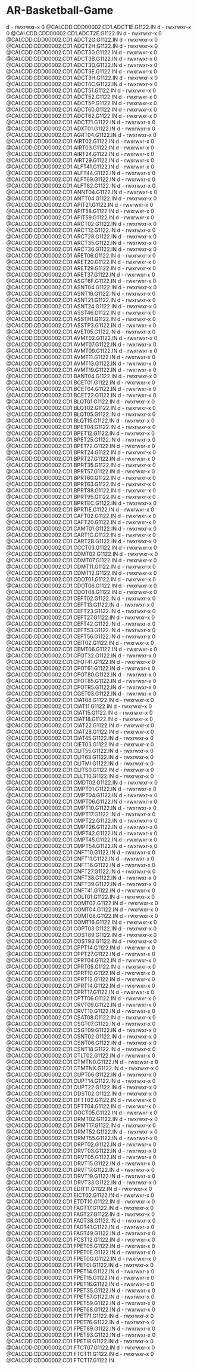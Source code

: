 # AR-Basketball-Game
d - rwxrwxr-x 0 @CAI.CDD.CDD00002.CD1.ADCT1E.G1122.IN
d - rwxrwxr-x 0 @CAI.CDD.CDD00002.CD1.ADCT2E.G1122.IN
d - rwxrwxr-x 0 @CAI.CDD.CDD00002.CD1.ADCT2G.G1122.IN
d - rwxrwxr-x 0 @CAI.CDD.CDD00002.CD1.ADCT2H.G1122.IN
d - rwxrwxr-x 0 @CAI.CDD.CDD00002.CD1.ADCT30.G1122.IN
d - rwxrwxr-x 0 @CAI.CDD.CDD00002.CD1.ADCT3B.G1122.IN
d - rwxrwxr-x 0 @CAI.CDD.CDD00002.CD1.ADCT3D.G1122.IN
d - rwxrwxr-x 0 @CAI.CDD.CDD00002.CD1.ADCT3E.G1122.IN
d - rwxrwxr-x 0 @CAI.CDD.CDD00002.CD1.ADCT3H.G1122.IN
d - rwxrwxr-x 0 @CAI.CDD.CDD00002.CD1.ADCT4C.G1122.IN
d - rwxrwxr-x 0 @CAI.CDD.CDD00002.CD1.ADCT51.G1122.IN
d - rwxrwxr-x 0 @CAI.CDD.CDD00002.CD1.ADCT52.G1122.IN
d - rwxrwxr-x 0 @CAI.CDD.CDD00002.CD1.ADCT5P.G1122.IN
d - rwxrwxr-x 0 @CAI.CDD.CDD00002.CD1.ADCT60.G1122.IN
d - rwxrwxr-x 0 @CAI.CDD.CDD00002.CD1.ADCT62.G1122.IN
d - rwxrwxr-x 0 @CAI.CDD.CDD00002.CD1.ADCT71.G1122.IN
d - rwxrwxr-x 0 @CAI.CDD.CDD00002.CD1.ADXT01.G1122.IN
d - rwxrwxr-x 0 @CAI.CDD.CDD00002.CD1.AGRT04.G1122.IN
d - rwxrwxr-x 0 @CAI.CDD.CDD00002.CD1.AIRT02.G1122.IN
d - rwxrwxr-x 0 @CAI.CDD.CDD00002.CD1.AIRT03.G1122.IN
d - rwxrwxr-x 0 @CAI.CDD.CDD00002.CD1.AIRT24.G1122.IN
d - rwxrwxr-x 0 @CAI.CDD.CDD00002.CD1.AIRT29.G1122.IN
d - rwxrwxr-x 0 @CAI.CDD.CDD00002.CD1.ALFT41.G1122.IN
d - rwxrwxr-x 0 @CAI.CDD.CDD00002.CD1.ALFT44.G1122.IN
d - rwxrwxr-x 0 @CAI.CDD.CDD00002.CD1.ALFT69.G1122.IN
d - rwxrwxr-x 0 @CAI.CDD.CDD00002.CD1.ALFT82.G1122.IN
d - rwxrwxr-x 0 @CAI.CDD.CDD00002.CD1.ANNT04.G1122.IN
d - rwxrwxr-x 0 @CAI.CDD.CDD00002.CD1.ANTT04.G1122.IN
d - rwxrwxr-x 0 @CAI.CDD.CDD00002.CD1.APIT21.G1122.IN
d - rwxrwxr-x 0 @CAI.CDD.CDD00002.CD1.APIT58.G1122.IN
d - rwxrwxr-x 0 @CAI.CDD.CDD00002.CD1.APIT59.G1122.IN
d - rwxrwxr-x 0 @CAI.CDD.CDD00002.CD1.ARCT02.G1122.IN
d - rwxrwxr-x 0 @CAI.CDD.CDD00002.CD1.ARCT12.G1122.IN
d - rwxrwxr-x 0 @CAI.CDD.CDD00002.CD1.ARCT28.G1122.IN
d - rwxrwxr-x 0 @CAI.CDD.CDD00002.CD1.ARCT35.G1122.IN
d - rwxrwxr-x 0 @CAI.CDD.CDD00002.CD1.ARCT36.G1122.IN
d - rwxrwxr-x 0 @CAI.CDD.CDD00002.CD1.ARET06.G1122.IN
d - rwxrwxr-x 0 @CAI.CDD.CDD00002.CD1.ARET20.G1122.IN
d - rwxrwxr-x 0 @CAI.CDD.CDD00002.CD1.ARET29.G1122.IN
d - rwxrwxr-x 0 @CAI.CDD.CDD00002.CD1.ARET37.G1122.IN
d - rwxrwxr-x 0 @CAI.CDD.CDD00002.CD1.ASGT6F.G1122.IN
d - rwxrwxr-x 0 @CAI.CDD.CDD00002.CD1.ASNT04.G1122.IN
d - rwxrwxr-x 0 @CAI.CDD.CDD00002.CD1.ASNT16.G1122.IN
d - rwxrwxr-x 0 @CAI.CDD.CDD00002.CD1.ASNT21.G1122.IN
d - rwxrwxr-x 0 @CAI.CDD.CDD00002.CD1.ASNT24.G1122.IN
d - rwxrwxr-x 0 @CAI.CDD.CDD00002.CD1.ASST46.G1122.IN
d - rwxrwxr-x 0 @CAI.CDD.CDD00002.CD1.ASSTH1.G1122.IN
d - rwxrwxr-x 0 @CAI.CDD.CDD00002.CD1.ASSTP3.G1122.IN
d - rwxrwxr-x 0 @CAI.CDD.CDD00002.CD1.AVET05.G1122.IN
d - rwxrwxr-x 0 @CAI.CDD.CDD00002.CD1.AVMT02.G1122.IN
d - rwxrwxr-x 0 @CAI.CDD.CDD00002.CD1.AVMT07.G1122.IN
d - rwxrwxr-x 0 @CAI.CDD.CDD00002.CD1.AVMT09.G1122.IN
d - rwxrwxr-x 0 @CAI.CDD.CDD00002.CD1.AVMT11.G1122.IN
d - rwxrwxr-x 0 @CAI.CDD.CDD00002.CD1.AVMT13.G1122.IN
d - rwxrwxr-x 0 @CAI.CDD.CDD00002.CD1.AVMT19.G1122.IN
d - rwxrwxr-x 0 @CAI.CDD.CDD00002.CD1.BANT04.G1122.IN
d - rwxrwxr-x 0 @CAI.CDD.CDD00002.CD1.BCET01.G1122.IN
d - rwxrwxr-x 0 @CAI.CDD.CDD00002.CD1.BCET04.G1122.IN
d - rwxrwxr-x 0 @CAI.CDD.CDD00002.CD1.BCET22.G1122.IN
d - rwxrwxr-x 0 @CAI.CDD.CDD00002.CD1.BLQT01.G1122.IN
d - rwxrwxr-x 0 @CAI.CDD.CDD00002.CD1.BLQT02.G1122.IN
d - rwxrwxr-x 0 @CAI.CDD.CDD00002.CD1.BLQT05.G1122.IN
d - rwxrwxr-x 0 @CAI.CDD.CDD00002.CD1.BLQT15.G1122.IN
d - rwxrwxr-x 0 @CAI.CDD.CDD00002.CD1.BPET04.G1122.IN
d - rwxrwxr-x 0 @CAI.CDD.CDD00002.CD1.BPET12.G1122.IN
d - rwxrwxr-x 0 @CAI.CDD.CDD00002.CD1.BPET25.G1122.IN
d - rwxrwxr-x 0 @CAI.CDD.CDD00002.CD1.BPET72.G1122.IN
d - rwxrwxr-x 0 @CAI.CDD.CDD00002.CD1.BPRT24.G1122.IN
d - rwxrwxr-x 0 @CAI.CDD.CDD00002.CD1.BPRT27.G1122.IN
d - rwxrwxr-x 0 @CAI.CDD.CDD00002.CD1.BPRT35.G1122.IN
d - rwxrwxr-x 0 @CAI.CDD.CDD00002.CD1.BPRT57.G1122.IN
d - rwxrwxr-x 0 @CAI.CDD.CDD00002.CD1.BPRT60.G1122.IN
d - rwxrwxr-x 0 @CAI.CDD.CDD00002.CD1.BPRT63.G1122.IN
d - rwxrwxr-x 0 @CAI.CDD.CDD00002.CD1.BPRT88.G1122.IN
d - rwxrwxr-x 0 @CAI.CDD.CDD00002.CD1.BPRT95.G1122.IN
d - rwxrwxr-x 0 @CAI.CDD.CDD00002.CD1.BPRTEC.G1122.IN
d - rwxrwxr-x 0 @CAI.CDD.CDD00002.CD1.BPRTIE.G1122.IN
d - rwxrwxr-x 0 @CAI.CDD.CDD00002.CD1.CAFT02.G1122.IN
d - rwxrwxr-x 0 @CAI.CDD.CDD00002.CD1.CAFT20.G1122.IN
d - rwxrwxr-x 0 @CAI.CDD.CDD00002.CD1.CAMT01.G1122.IN
d - rwxrwxr-x 0 @CAI.CDD.CDD00002.CD1.CART1C.G1122.IN
d - rwxrwxr-x 0 @CAI.CDD.CDD00002.CD1.CART2B.G1122.IN
d - rwxrwxr-x 0 @CAI.CDD.CDD00002.CD1.CCCT03.G1122.IN
d - rwxrwxr-x 0 @CAI.CDD.CDD00002.CD1.CDMT02.G1122.IN
d - rwxrwxr-x 0 @CAI.CDD.CDD00002.CD1.CDMT07.G1122.IN
d - rwxrwxr-x 0 @CAI.CDD.CDD00002.CD1.CDMT11.G1122.IN
d - rwxrwxr-x 0 @CAI.CDD.CDD00002.CD1.CDMT12.G1122.IN
d - rwxrwxr-x 0 @CAI.CDD.CDD00002.CD1.CDOT01.G1122.IN
d - rwxrwxr-x 0 @CAI.CDD.CDD00002.CD1.CDOT06.G1122.IN
d - rwxrwxr-x 0 @CAI.CDD.CDD00002.CD1.CDOT08.G1122.IN
d - rwxrwxr-x 0 @CAI.CDD.CDD00002.CD1.CEFT02.G1122.IN
d - rwxrwxr-x 0 @CAI.CDD.CDD00002.CD1.CEFT13.G1122.IN
d - rwxrwxr-x 0 @CAI.CDD.CDD00002.CD1.CEFT23.G1122.IN
d - rwxrwxr-x 0 @CAI.CDD.CDD00002.CD1.CEFT27.G1122.IN
d - rwxrwxr-x 0 @CAI.CDD.CDD00002.CD1.CEFT42.G1122.IN
d - rwxrwxr-x 0 @CAI.CDD.CDD00002.CD1.CEFT53.G1122.IN
d - rwxrwxr-x 0 @CAI.CDD.CDD00002.CD1.CEFT56.G1122.IN
d - rwxrwxr-x 0 @CAI.CDD.CDD00002.CD1.CEIT02.G1122.IN
d - rwxrwxr-x 0 @CAI.CDD.CDD00002.CD1.CEMT06.G1122.IN
d - rwxrwxr-x 0 @CAI.CDD.CDD00002.CD1.CFOT32.G1122.IN
d - rwxrwxr-x 0 @CAI.CDD.CDD00002.CD1.CFOT41.G1122.IN
d - rwxrwxr-x 0 @CAI.CDD.CDD00002.CD1.CFOT61.G1122.IN
d - rwxrwxr-x 0 @CAI.CDD.CDD00002.CD1.CFOT80.G1122.IN
d - rwxrwxr-x 0 @CAI.CDD.CDD00002.CD1.CFOT85.G1122.IN
d - rwxrwxr-x 0 @CAI.CDD.CDD00002.CD1.CFOTR5.G1122.IN
d - rwxrwxr-x 0 @CAI.CDD.CDD00002.CD1.CGET03.G1122.IN
d - rwxrwxr-x 0 @CAI.CDD.CDD00002.CD1.CIAT08.G1122.IN
d - rwxrwxr-x 0 @CAI.CDD.CDD00002.CD1.CIAT11.G1122.IN
d - rwxrwxr-x 0 @CAI.CDD.CDD00002.CD1.CIAT15.G1122.IN
d - rwxrwxr-x 0 @CAI.CDD.CDD00002.CD1.CIAT18.G1122.IN
d - rwxrwxr-x 0 @CAI.CDD.CDD00002.CD1.CIAT22.G1122.IN
d - rwxrwxr-x 0 @CAI.CDD.CDD00002.CD1.CIAT28.G1122.IN
d - rwxrwxr-x 0 @CAI.CDD.CDD00002.CD1.CIAT45.G1122.IN
d - rwxrwxr-x 0 @CAI.CDD.CDD00002.CD1.CIET03.G1122.IN
d - rwxrwxr-x 0 @CAI.CDD.CDD00002.CD1.CLIT55.G1122.IN
d - rwxrwxr-x 0 @CAI.CDD.CDD00002.CD1.CLIT63.G1122.IN
d - rwxrwxr-x 0 @CAI.CDD.CDD00002.CD1.CLITMI.G1122.IN
d - rwxrwxr-x 0 @CAI.CDD.CDD00002.CD1.CLITS0.G1122.IN
d - rwxrwxr-x 0 @CAI.CDD.CDD00002.CD1.CLLT10.G1122.IN
d - rwxrwxr-x 0 @CAI.CDD.CDD00002.CD1.CMDT02.G1122.IN
d - rwxrwxr-x 0 @CAI.CDD.CDD00002.CD1.CMPT01.G1122.IN
d - rwxrwxr-x 0 @CAI.CDD.CDD00002.CD1.CMPT04.G1122.IN
d - rwxrwxr-x 0 @CAI.CDD.CDD00002.CD1.CMPT06.G1122.IN
d - rwxrwxr-x 0 @CAI.CDD.CDD00002.CD1.CMPT10.G1122.IN
d - rwxrwxr-x 0 @CAI.CDD.CDD00002.CD1.CMPT17.G1122.IN
d - rwxrwxr-x 0 @CAI.CDD.CDD00002.CD1.CMPT22.G1122.IN
d - rwxrwxr-x 0 @CAI.CDD.CDD00002.CD1.CMPT26.G1122.IN
d - rwxrwxr-x 0 @CAI.CDD.CDD00002.CD1.CMPT42.G1122.IN
d - rwxrwxr-x 0 @CAI.CDD.CDD00002.CD1.CMPT45.G1122.IN
d - rwxrwxr-x 0 @CAI.CDD.CDD00002.CD1.CMPT54.G1122.IN
d - rwxrwxr-x 0 @CAI.CDD.CDD00002.CD1.CNFT10.G1122.IN
d - rwxrwxr-x 0 @CAI.CDD.CDD00002.CD1.CNFT11.G1122.IN
d - rwxrwxr-x 0 @CAI.CDD.CDD00002.CD1.CNFT16.G1122.IN
d - rwxrwxr-x 0 @CAI.CDD.CDD00002.CD1.CNFT27.G1122.IN
d - rwxrwxr-x 0 @CAI.CDD.CDD00002.CD1.CNFT38.G1122.IN
d - rwxrwxr-x 0 @CAI.CDD.CDD00002.CD1.CNFT39.G1122.IN
d - rwxrwxr-x 0 @CAI.CDD.CDD00002.CD1.CNFT41.G1122.IN
d - rwxrwxr-x 0 @CAI.CDD.CDD00002.CD1.COLT01.G1122.IN
d - rwxrwxr-x 0 @CAI.CDD.CDD00002.CD1.COMT02.G1122.IN
d - rwxrwxr-x 0 @CAI.CDD.CDD00002.CD1.COMT04.G1122.IN
d - rwxrwxr-x 0 @CAI.CDD.CDD00002.CD1.COMT08.G1122.IN
d - rwxrwxr-x 0 @CAI.CDD.CDD00002.CD1.COMT16.G1122.IN
d - rwxrwxr-x 0 @CAI.CDD.CDD00002.CD1.COPT03.G1122.IN
d - rwxrwxr-x 0 @CAI.CDD.CDD00002.CD1.COST89.G1122.IN
d - rwxrwxr-x 0 @CAI.CDD.CDD00002.CD1.COST93.G1122.IN
d - rwxrwxr-x 0 @CAI.CDD.CDD00002.CD1.CPPT14.G1122.IN
d - rwxrwxr-x 0 @CAI.CDD.CDD00002.CD1.CPPT27.G1122.IN
d - rwxrwxr-x 0 @CAI.CDD.CDD00002.CD1.CPRT04.G1122.IN
d - rwxrwxr-x 0 @CAI.CDD.CDD00002.CD1.CPRT05.G1122.IN
d - rwxrwxr-x 0 @CAI.CDD.CDD00002.CD1.CPRT10.G1122.IN
d - rwxrwxr-x 0 @CAI.CDD.CDD00002.CD1.CPRT12.G1122.IN
d - rwxrwxr-x 0 @CAI.CDD.CDD00002.CD1.CPRT14.G1122.IN
d - rwxrwxr-x 0 @CAI.CDD.CDD00002.CD1.CPRT17.G1122.IN
d - rwxrwxr-x 0 @CAI.CDD.CDD00002.CD1.CPTT06.G1122.IN
d - rwxrwxr-x 0 @CAI.CDD.CDD00002.CD1.CRVT09.G1122.IN
d - rwxrwxr-x 0 @CAI.CDD.CDD00002.CD1.CRVT10.G1122.IN
d - rwxrwxr-x 0 @CAI.CDD.CDD00002.CD1.CSAT08.G1122.IN
d - rwxrwxr-x 0 @CAI.CDD.CDD00002.CD1.CSGT07.G1122.IN
d - rwxrwxr-x 0 @CAI.CDD.CDD00002.CD1.CSGT09.G1122.IN
d - rwxrwxr-x 0 @CAI.CDD.CDD00002.CD1.CSNT02.G1122.IN
d - rwxrwxr-x 0 @CAI.CDD.CDD00002.CD1.CSNT06.G1122.IN
d - rwxrwxr-x 0 @CAI.CDD.CDD00002.CD1.CSNT18.G1122.IN
d - rwxrwxr-x 0 @CAI.CDD.CDD00002.CD1.CTLT02.G1122.IN
d - rwxrwxr-x 0 @CAI.CDD.CDD00002.CD1.CTMTN0.G1122.IN
d - rwxrwxr-x 0 @CAI.CDD.CDD00002.CD1.CTMTNX.G1122.IN
d - rwxrwxr-x 0 @CAI.CDD.CDD00002.CD1.CUPT06.G1122.IN
d - rwxrwxr-x 0 @CAI.CDD.CDD00002.CD1.CUPT14.G1122.IN
d - rwxrwxr-x 0 @CAI.CDD.CDD00002.CD1.CUPT22.G1122.IN
d - rwxrwxr-x 0 @CAI.CDD.CDD00002.CD1.DDST02.G1122.IN
d - rwxrwxr-x 0 @CAI.CDD.CDD00002.CD1.DFTT02.G1122.IN
d - rwxrwxr-x 0 @CAI.CDD.CDD00002.CD1.DFTT04.G1122.IN
d - rwxrwxr-x 0 @CAI.CDD.CDD00002.CD1.DOCT05.G1122.IN
d - rwxrwxr-x 0 @CAI.CDD.CDD00002.CD1.DRMT02.G1122.IN
d - rwxrwxr-x 0 @CAI.CDD.CDD00002.CD1.DRMT17.G1122.IN
d - rwxrwxr-x 0 @CAI.CDD.CDD00002.CD1.DRMT52.G1122.IN
d - rwxrwxr-x 0 @CAI.CDD.CDD00002.CD1.DRMT55.G1122.IN
d - rwxrwxr-x 0 @CAI.CDD.CDD00002.CD1.DRPT02.G1122.IN
d - rwxrwxr-x 0 @CAI.CDD.CDD00002.CD1.DRVT03.G1122.IN
d - rwxrwxr-x 0 @CAI.CDD.CDD00002.CD1.DRVT05.G1122.IN
d - rwxrwxr-x 0 @CAI.CDD.CDD00002.CD1.DRVT15.G1122.IN
d - rwxrwxr-x 0 @CAI.CDD.CDD00002.CD1.DRVT17.G1122.IN
d - rwxrwxr-x 0 @CAI.CDD.CDD00002.CD1.DRVT19.G1122.IN
d - rwxrwxr-x 0 @CAI.CDD.CDD00002.CD1.DRVT33.G1122.IN
d - rwxrwxr-x 0 @CAI.CDD.CDD00002.CD1.EDIT11.G1122.IN
d - rwxrwxr-x 0 @CAI.CDD.CDD00002.CD1.EICT02.G1122.IN
d - rwxrwxr-x 0 @CAI.CDD.CDD00002.CD1.ETDT10.G1122.IN
d - rwxrwxr-x 0 @CAI.CDD.CDD00002.CD1.FAGT17.G1122.IN
d - rwxrwxr-x 0 @CAI.CDD.CDD00002.CD1.FAGT27.G1122.IN
d - rwxrwxr-x 0 @CAI.CDD.CDD00002.CD1.FAGT38.G1122.IN
d - rwxrwxr-x 0 @CAI.CDD.CDD00002.CD1.FAGT41.G1122.IN
d - rwxrwxr-x 0 @CAI.CDD.CDD00002.CD1.FAGT49.G1122.IN
d - rwxrwxr-x 0 @CAI.CDD.CDD00002.CD1.FCST12.G1122.IN
d - rwxrwxr-x 0 @CAI.CDD.CDD00002.CD1.FPET05.G1122.IN
d - rwxrwxr-x 0 @CAI.CDD.CDD00002.CD1.FPET0E.G1122.IN
d - rwxrwxr-x 0 @CAI.CDD.CDD00002.CD1.FPET0G.G1122.IN
d - rwxrwxr-x 0 @CAI.CDD.CDD00002.CD1.FPET0I.G1122.IN
d - rwxrwxr-x 0 @CAI.CDD.CDD00002.CD1.FPET14.G1122.IN
d - rwxrwxr-x 0 @CAI.CDD.CDD00002.CD1.FPET15.G1122.IN
d - rwxrwxr-x 0 @CAI.CDD.CDD00002.CD1.FPET16.G1122.IN
d - rwxrwxr-x 0 @CAI.CDD.CDD00002.CD1.FPET35.G1122.IN
d - rwxrwxr-x 0 @CAI.CDD.CDD00002.CD1.FPET57.G1122.IN
d - rwxrwxr-x 0 @CAI.CDD.CDD00002.CD1.FPET59.G1122.IN
d - rwxrwxr-x 0 @CAI.CDD.CDD00002.CD1.FPET68.G1122.IN
d - rwxrwxr-x 0 @CAI.CDD.CDD00002.CD1.FPET71.G1122.IN
d - rwxrwxr-x 0 @CAI.CDD.CDD00002.CD1.FPET76.G1122.IN
d - rwxrwxr-x 0 @CAI.CDD.CDD00002.CD1.FPET89.G1122.IN
d - rwxrwxr-x 0 @CAI.CDD.CDD00002.CD1.FPET93.G1122.IN
d - rwxrwxr-x 0 @CAI.CDD.CDD00002.CD1.FPETI8.G1122.IN
d - rwxrwxr-x 0 @CAI.CDD.CDD00002.CD1.FTCT07.G1122.IN
d - rwxrwxr-x 0 @CAI.CDD.CDD00002.CD1.FTCT11.G1122.IN
d - rwxrwxr-x 0 @CAI.CDD.CDD00002.CD1.FTCT17.G1122.IN
